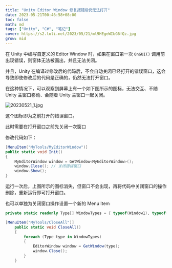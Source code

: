 ```yaml
---
title: "Unity Editor Window 修复报错后仍无法打开"
date: 2023-05-21T00:46:58+08:00
toc: false
math: md
tags: ["Unity", "C#", "笔记"]
cover: https://s2.loli.net/2023/05/21/ml9HEgeWIbG6fQz.jpg
grow: mid
---
```


在 Unity 中编写自定义的 Editor Window 时，如果在窗口第一次 `OnGUI()` 调用前出现错误，则窗体无法被画出，并且无法关闭。

并且，Unity 在编译过修改后的代码后，不会自动关闭已经打开的错误窗口，这会导致即使修改后的代码是正确的，仍然无法打开窗口。

在这种情况下，可以观察到屏幕上有一个如下图所示的图标，无法交互、不随 Unity 主窗口移动、会随着 Unity 主窗口一起关闭。

![20230521_1.jpg](https://s2.loli.net/2023/05/21/1fxkaRLdJXs2z64.jpg)

这个图标即为之前打开的错误窗口。

此时需要在打开窗口之前先关闭一次窗口

修改代码如下：

```cs
[MenuItem("MyTools/MyEditorWindow")]
public static void Init()
{
    MyEditorWindow window = GetWindow<MyEditorWindow>();
    window.Close(); // 关闭错误窗口
    window.Show();
}
```

运行一次后，上图所示的图标消失，但窗口不会出现，再将代码中关闭窗口的操作删除，重新运行即可打开窗口。

也可以单独为关闭窗口操作设置一个新的 Menu Item

```cs
private static readonly Type[] WindowTypes = { typeof(Window1), typeof(Window2), typeof(Window3) };

[MenuItem("MyTools/CloseAll")]
    public static void CloseAll()
    {
        foreach (Type type in WindowTypes)
        {
            EditorWindow window = GetWindow(type);
            window.Close();
        }
    }
```